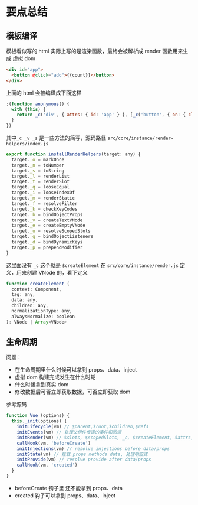 # 要点总结

## 模板编译

模板看似写的 html 实际上写的是渲染函数，最终会被解析成 render 函数用来生成 虚拟 dom

```html
<div id="app">
  <button @click="add">{{count}}</button>
</div>
```

上面的 html 会被编译成下面这样

```js
;(function anonymous() {
  with (this) {
    return _c('div', { attrs: { id: 'app' } }, [_c('button', { on: { click: add } }, [_v(_s(count))])])
  }
})
```

其中`_c _v _s` 是一些方法的简写，源码路径 `src/core/instance/render-helpers/index.js`

```js
export function installRenderHelpers(target: any) {
  target._o = markOnce
  target._n = toNumber
  target._s = toString
  target._l = renderList
  target._t = renderSlot
  target._q = looseEqual
  target._i = looseIndexOf
  target._m = renderStatic
  target._f = resolveFilter
  target._k = checkKeyCodes
  target._b = bindObjectProps
  target._v = createTextVNode
  target._e = createEmptyVNode
  target._u = resolveScopedSlots
  target._g = bindObjectListeners
  target._d = bindDynamicKeys
  target._p = prependModifier
}
```

这里面没有 `_c` 这个就是 `$createElement` 在 `src/core/instance/render.js` 定义，用来创建 VNode 的，看下定义

```js
function createElement (
  context: Component,
  tag: any,
  data: any,
  children: any,
  normalizationType: any,
  alwaysNormalize: boolean
): VNode | Array<VNode>
```

## 生命周期

问题：

- 在生命周期里什么时候可以拿到 props、data、inject
- 虚拟 dom 构建完成发生在什么时期
- 什么时候拿到真实 dom
- 修改数据后可否立即获取数据，可否立即获取 dom

参考源码

```js
function Vue (options) {
  this._init(options) {
    initLifecycle(vm) // $parent,$root,$children,$refs
    initEvents(vm) // 处理父组件传递的事件和回调
    initRender(vm) // $slots, $scopedSlots, _c, $createElement, $attrs, $listeners
    callHook(vm, 'beforeCreate')
    initInjections(vm) // resolve injections before data/props
    initState(vm) // 挂载 props methods data, 处理响应式
    initProvide(vm) // resolve provide after data/props
    callHook(vm, 'created')
  }
}
```

- beforeCreate 钩子里 还不能拿到 props、data
- created 钩子可以拿到 props、data、inject

